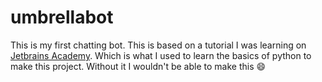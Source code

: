 # umbrellabot
This is my first chatting bot.
This is based on a tutorial I was learning on <a href="https://hyperskill.org/">Jetbrains Academy</a>.
Which is what I used to learn the basics of python to make this project.
Without it I wouldn't be able to make this 😄
